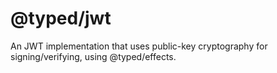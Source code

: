 # @typed/jwt

An JWT implementation that uses public-key cryptography for signing/verifying, using @typed/effects.
